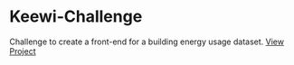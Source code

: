 # Keewi-Challenge
Challenge to create a front-end for a building energy usage dataset.
<a href="https://pranavmayuram.github.io/Keewi-Challenge/public/">View Project</a>
